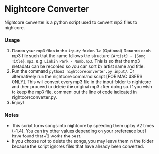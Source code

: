 # Nightcore Converter
Nightcore converter is a python script used to convert mp3 files to nightcore.

### Usage
1. Places your mp3 files in the `input/` folder.
1.a (Optional) Rename each mp3 file such that the name follows the structure `{Artist} - {Song Title}.mp3`. e.g. `Linkin Park - Numb.mp3`. This is so that the mp3 metadata can be recorded so you can sort by artist name and title.
2. Run the command `python3 nightcoreconverter.py input/`. Or alternatively run the nightcore.command script [FOR MAC USERS ONLY]. This will convert every mp3 file in the input folder to nightcore and then proceed to delete the original mp3 after doing so. If you wish to keep the mp3 file, comment out the line of code indicated in nightcoreconverter.py. 
4. Enjoy!

### Notes
- This script turns songs into nightcore by speeding them up by √2 times (~1.4). You can try other values depending on your preference but I have found that √2 works the best.
- If you choose not to delete the songs, you may leave them in the folder because the script ignores files that have already been converted.
